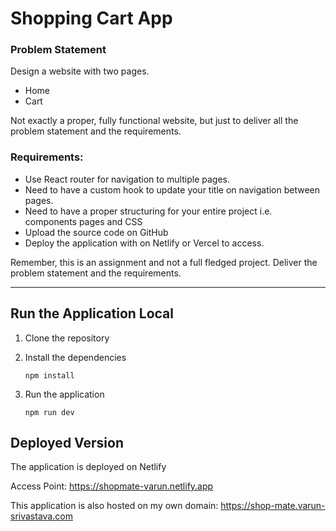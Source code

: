 # Shopping Cart App

### Problem Statement

Design a website with two pages.

- Home
- Cart

Not exactly a proper, fully functional website, but just to deliver all the problem statement and the requirements.

### Requirements:

- Use React router for navigation to multiple pages.
- Need to have a custom hook to update your title on navigation between pages.
- Need to have a proper structuring for your entire project i.e. components pages and CSS
- Upload the source code on GitHub
- Deploy the application with on Netlify or Vercel to access.

Remember, this is an assignment and not a full fledged project. Deliver the problem statement and the requirements.

---

## Run the Application Local

1. Clone the repository
2. Install the dependencies

   ```shell
   npm install
   ```

3. Run the application

   ```shell
   npm run dev
   ```

## Deployed Version

The application is deployed on Netlify

Access Point: https://shopmate-varun.netlify.app

This application is also hosted on my own domain: https://shop-mate.varun-srivastava.com
